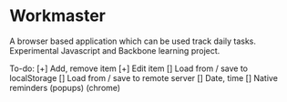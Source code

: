# Workmaster
A browser based application which can be used track daily tasks.
Experimental Javascript and Backbone learning project.

To-do:
[+] Add, remove item
[+] Edit item
[] Load from / save to localStorage
[] Load from / save to remote server
[] Date, time
[] Native reminders (popups) (chrome)